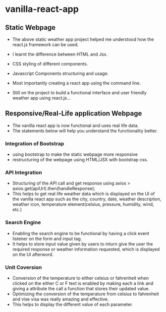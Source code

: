 # vanilla-react-app

## Static Webpage
- The above static weather app project helped me understood how the react.js framework can be used.

- I learnt the difference between HTML and Jsx.

- CSS styling of different components.

- Javascript Components structuring and usage.

- Most importantly creating a react app using the command line.

- Still on the project to build a functional interface and user friendly weather app using react.js...

## Responsive/Real-Life application Webpage
- The vanilla react app is now functional and uses real life data.
- The statements below will help you understand the functionality better.

### Integration of Bootstrap
- using bootstrap to make the static webpage more responsive
- restructuring of the webpage using HTML/JSX with bootstrap css. 

### API Integration
- Structuring of the API call and get response using axios > axios.get(apiUrl).then(handleResponse);
- This helps to get real life weather data which is displayed on the UI of the vanilla react app such as the city, country, date, weather description, weather icon, temperature element(celsius, pressure, humidity, wind, etc.)

### Search Engine
- Enabling the search engine to be functional by having a click event listener on the form and input tag.
- It helps to store input value given by users to inturn give the user the required response or weather information requested, which is displayed on the UI afterword.

### Unit Coversion
- Conversion of the temperature to either celsius or fahrenheit when clicked on the either C or F text is enabled by making each a link and giving a attribute the call a function that stores their updated value.
- Optimizing the conversion of the temperature from celsius to fahrenheit and vise visa was really amazing and effective.
- This helps to display the different value of each parameter.
